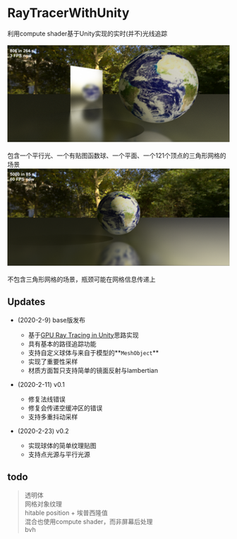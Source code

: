 # RayTracerWithUnity
利用compute shader基于Unity实现的实时(并不)光线追踪 <br><br>
![](/Img/messEarth.png)<br><br>包含一个平行光、一个有贴图函数球、一个平面、一个121个顶点的三角形网格的场景
![](/Img/Earth.png)<br><br>不包含三角形网格的场景，瓶颈可能在网格信息传递上


## Updates
- (2020-2-9) base版发布
    - 基于[GPU Ray Tracing in Unity](http://three-eyed-games.com/blog/)思路实现
    - 具有基本的路径追踪功能
    - 支持自定义球体与来自于模型的**`MeshObject`**
    - 实现了重要性采样
    - 材质方面暂只支持简单的镜面反射与lambertian

- (2020-2-11) v0.1
    - 修复法线错误
    - 修复会传递空缓冲区的错误
    - 支持多重抖动采样

- (2020-2-23) v0.2
    - 实现球体的简单纹理贴图
    - 支持点光源与平行光源
    
## todo
> 透明体<br>
> 网格对象纹理<br>
> hitable position + 埃普西隆值<br>
> 混合也使用compute shader，而非屏幕后处理<br>
> bvh<br>
